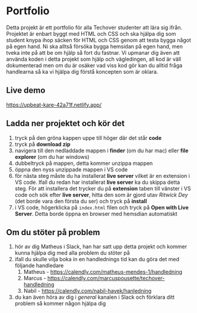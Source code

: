 # Portfolio

Detta projekt är ett portfolio för alla Techover studenter att lära sig ifrån. Projektet är enbart byggt med HTML och CSS och ska hjälpa dig som student knypa ihop säcken för HTML och CSS genom att testa bygga något på egen hand. Ni ska alltså försöka bygga hemsidan på egen hand, men tveka inte på att be om hjälp så fort du fastnar. Vi upmanar dig även att använda koden i detta projekt som hjälp och vägledingen, all kod är väll dokumenterad men om du är osäker vad viss kod gör kan du alltid fråga handlearna så ka vi hjälpa dig förstå koncepten som är oklara.

## Live demo 
https://upbeat-kare-42a71f.netlify.app/

## Ladda ner projektet och kör det
1. tryck på den gröna kappen uppe till höger där det står **code**
2. tryck på **download zip**
3. navigera till den nedladdade mappen i **finder** (om du har mac) eller **file explorer** (om du har windows)
4. dubbeltryck på mappen, detta kommer unzippa mappen
5. öppna den nyss unzippade mappen i VS code
6. för nästa steg måste du ha installerat **live server** vilket är en extension i VS code. Ifall du redan har installerat **live server** ka du skippa detta steg. För att installera det trycker du på **extension** taben till vänster i VS code och sök efter **live server**, hitta den som är gjord utav *Ritwick Dey* (det borde vara den första du ser) och tryck på **install**
7. i VS code, högerklicka på `index.html` filen och tryck på **Open with Live Server**. Detta borde öppna en browser med hemsdian automatiskt

## Om du stöter på problem
1. hör av dig Matheus i Slack, han har satt upp detta projekt och kommer kunna hjälpa dig med alla problem du stöter på
2. ifall du skulle vilja boka in en handlednings tid kan du göra det med följande handledare
    1. Matheus - https://calendly.com/matheus-mendes-1/handledning
    2. Marcus - https://calendly.com/marcuspousette/techover-handledning
    3. Nabil - https://calendly.com/nabil-hayek/hanledning
4. du kan även höra av dig i *general* kanalen i Slack och förklara ditt problem så kommer någon hjälpa dig
